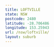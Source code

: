 ```yaml
---
title: LOFTVILLE
state: NSW
postcode: 2480
latitude: -28.706486
longitude: 153.25943
url: /nsw/loftville/
layout: suburb
---
```

